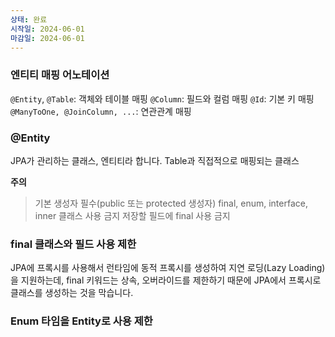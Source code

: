 ```yaml
---
상태: 완료
시작일: 2024-06-01
마감일: 2024-06-01
---
```

### 엔티티 매핑 어노테이션
`@Entity`, `@Table`: 객체와 테이블 매핑
`@Column`: 필드와 컬럼 매핑
`@Id`: 기본 키 매핑
`@ManyToOne, @JoinColumn, ...`: 연관관계 매핑

### @Entity
JPA가 관리하는 클래스, 엔티티라 합니다. Table과 직접적으로 매핑되는 클래스

**주의**
> 기본 생성자 필수(public 또는 protected 생성자)
> final, enum, interface, inner 클래스 사용 금지
> 저장할 필드에 final 사용 금지

### final 클래스와 필드 사용 제한
JPA에 프록시를 사용해서 런타임에 동적 프록시를 생성하여 지연 로딩(Lazy Loading)을 지원하는데, final 키워드는 상속, 오버라이드를 제한하기 때문에 JPA에서 프록시로 클래스를 생성하는 것을 막습니다.

### Enum 타임을 Entity로 사용 제한
